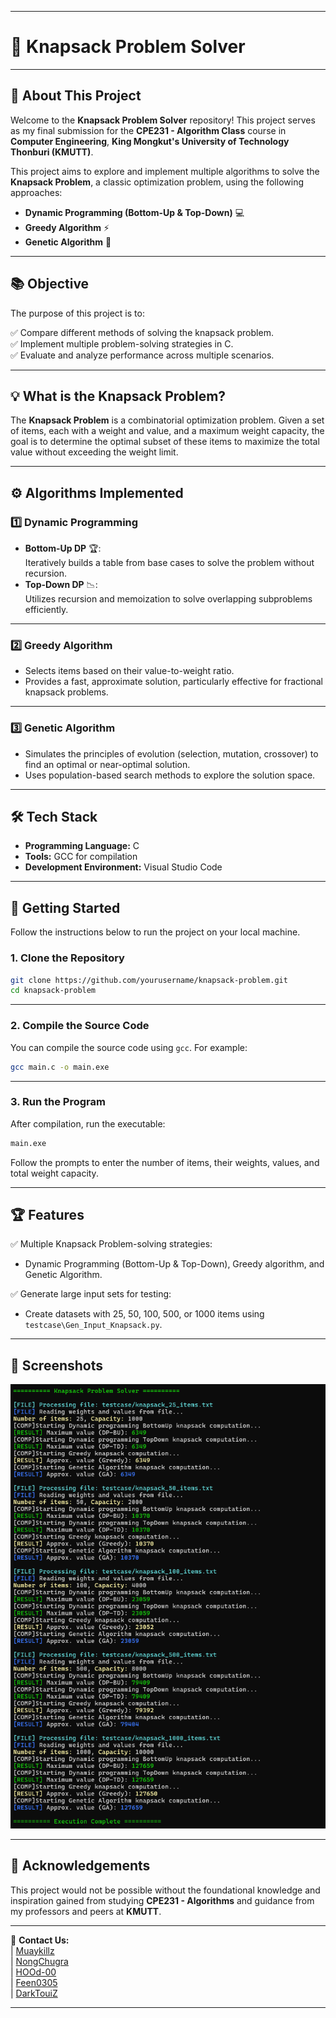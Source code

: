 
---

# 🎒 **Knapsack Problem Solver**

---

## 🏫 **About This Project**

Welcome to the **Knapsack Problem Solver** repository! This project serves as my final submission for the **CPE231 - Algorithm Class** course in **Computer Engineering**, **King Mongkut's University of Technology Thonburi (KMUTT)**.

This project aims to explore and implement multiple algorithms to solve the **Knapsack Problem**, a classic optimization problem, using the following approaches:

- **Dynamic Programming (Bottom-Up & Top-Down)** 💻  
- **Greedy Algorithm** ⚡  
- **Genetic Algorithm** 🧬  

---

## 📚 **Objective**

The purpose of this project is to:

✅ Compare different methods of solving the knapsack problem.  
✅ Implement multiple problem-solving strategies in C.  
✅ Evaluate and analyze performance across multiple scenarios.  

---

## 💡 **What is the Knapsack Problem?**

The **Knapsack Problem** is a combinatorial optimization problem. Given a set of items, each with a weight and value, and a maximum weight capacity, the goal is to determine the optimal subset of these items to maximize the total value without exceeding the weight limit.

---

## ⚙️ **Algorithms Implemented**

### 1️⃣ **Dynamic Programming**
   - **Bottom-Up DP** 🏆:  
     Iteratively builds a table from base cases to solve the problem without recursion.  
   - **Top-Down DP** 📉:  
     Utilizes recursion and memoization to solve overlapping subproblems efficiently.  

---

### 2️⃣ **Greedy Algorithm**
   - Selects items based on their value-to-weight ratio.  
   - Provides a fast, approximate solution, particularly effective for fractional knapsack problems.

---

### 3️⃣ **Genetic Algorithm**
   - Simulates the principles of evolution (selection, mutation, crossover) to find an optimal or near-optimal solution.  
   - Uses population-based search methods to explore the solution space.

---

## 🛠️ **Tech Stack**

- **Programming Language:** C  
- **Tools:** GCC for compilation  
- **Development Environment:** Visual Studio Code  

---

## 🚀 **Getting Started**

Follow the instructions below to run the project on your local machine.

### 1. Clone the Repository

```bash
git clone https://github.com/yourusername/knapsack-problem.git
cd knapsack-problem
```

---

### 2. Compile the Source Code

You can compile the source code using `gcc`. For example:

```bash
gcc main.c -o main.exe
```

---

### 3. Run the Program

After compilation, run the executable:

```bash
main.exe
```

Follow the prompts to enter the number of items, their weights, values, and total weight capacity.

---

## 🏆 **Features**

✅ Multiple Knapsack Problem-solving strategies:  
- Dynamic Programming (Bottom-Up & Top-Down), Greedy algorithm, and Genetic Algorithm.  

✅ Generate large input sets for testing:  
- Create datasets with 25, 50, 100, 500, or 1000 items using `testcase\Gen_Input_Knapsack.py`.  

---

## 💬 **Screenshots**
*![TERMINAL](userinterface.png)*

---

## 🙏 **Acknowledgements**

This project would not be possible without the foundational knowledge and inspiration gained from studying **CPE231 - Algorithms** and guidance from my professors and peers at **KMUTT**.

---

📧 **Contact Us:**  
| [Muaykillz](https://github.com/Muaykillz)  
| [NongChugra](https://github.com/NongChugra)  
| [HOOd-00](https://github.com/HOOd-00)  
| [Feen0305](https://github.com/Feen0305)  
| [DarkTouiZ](https://github.com/DarkTouiZ)  

--- 